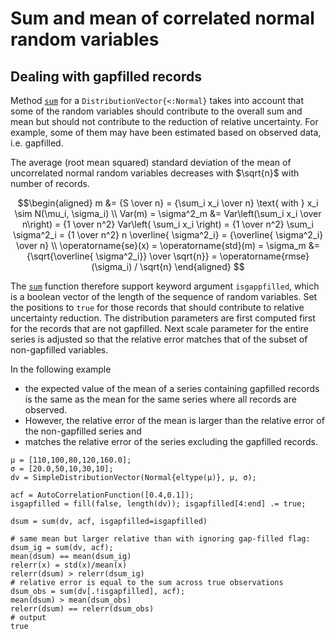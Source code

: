 # Sum and mean of correlated normal random variables

## Dealing with gapfilled records

Method [`sum`](@ref) for a `DistributionVector{<:Normal}`
takes into account that some of the random variables should contribute to
the overall sum and mean but should not 
contribute to the reduction of relative uncertainty. 
For example, some of them may have been estimated based on observed
data, i.e. gapfilled.

The average (root mean squared) standard deviation of the mean of 
uncorrelated normal random variables decreases with $\sqrt{n}$ 
with number of records.

```math
\begin{aligned}
m &= {S \over n} = {\sum_i x_i \over n} \text{ with } x_i \sim N(\mu_i, \sigma_i) 
\\
Var(m) = \sigma^2_m &= Var\left(\sum_i x_i \over n\right) = {1 \over n^2} Var\left( \sum_i x_i \right) = {1 \over n^2} \sum_i \sigma^2_i  = {1 \over n^2} n \overline{ \sigma^2_i}  = {\overline{ \sigma^2_i} \over n} 
\\
\operatorname{se}(x) = \operatorname{std}(m) = \sigma_m &= {\sqrt{\overline{ \sigma^2_i}} \over \sqrt{n}} = \operatorname{rmse}(\sigma_i) / \sqrt{n}
\end{aligned} 
```

The [`sum`](@ref) function therefore support keyword argument `isgappfilled`, 
which is a boolean vector of the length of the sequence of random variables.
Set the positions to `true` for those records that should contribute to relative 
uncertainty reduction.
The distribution parameters are first computed first for 
the records that are not gapfilled.
Next scale parameter for the entire series is adjusted so that the
relative error matches that of the subset of non-gapfilled variables.

In the following example 
- the expected value of the mean of a series containing 
  gapfilled records is the same as the mean for the same series where 
  all records are observed. 
- However, the relative error of the mean is 
  larger than the relative error of the non-gapfilled series and
- matches the relative error of the series excluding the gapfilled records.

```jldoctest sumnormals; output = false, setup = :(using Statistics,StatsBase,Distributions,LogNormals)
μ = [110,100,80,120,160.0];
σ = [20.0,50,10,30,10];
dv = SimpleDistributionVector(Normal{eltype(μ)}, μ, σ);

acf = AutoCorrelationFunction([0.4,0.1]);
isgapfilled = fill(false, length(dv)); isgapfilled[4:end] .= true;

dsum = sum(dv, acf, isgapfilled=isgapfilled)

# same mean but larger relative than with ignoring gap-filled flag:
dsum_ig = sum(dv, acf);
mean(dsum) == mean(dsum_ig)
relerr(x) = std(x)/mean(x)
relerr(dsum) > relerr(dsum_ig)
# relative error is equal to the sum across true observations
dsum_obs = sum(dv[.!isgapfilled], acf);
mean(dsum) > mean(dsum_obs)
relerr(dsum) == relerr(dsum_obs)
# output
true
``` 




